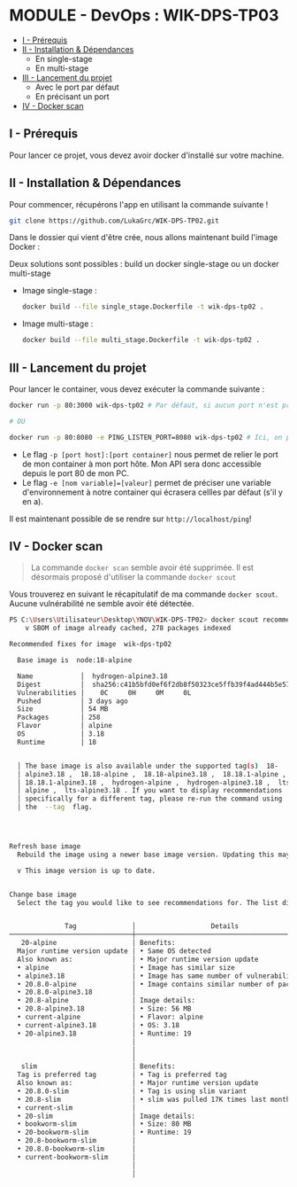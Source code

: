 # MODULE - DevOps : WIK-DPS-TP03

- [I - Prérequis](#i---prérequis)
- [II - Installation & Dépendances](#ii---installation--dépendances)
    - En single-stage
    - En multi-stage
- [III - Lancement du projet](#iii---lancement-du-projet)
    - Avec le port par défaut
    - En précisant un port
- [IV - Docker scan](#iv---docker-scan)

## I - Prérequis

Pour lancer ce projet, vous devez avoir docker d'installé sur votre machine.

## II - Installation & Dépendances

Pour commencer, récupérons l'app en utilisant la commande suivante !

```bash
git clone https://github.com/LukaGrc/WIK-DPS-TP02.git
```

Dans le dossier qui vient d'être crée, nous allons maintenant build l'image Docker :

Deux solutions sont possibles : build un docker single-stage ou un docker multi-stage

- Image single-stage :
    ```bash
    docker build --file single_stage.Dockerfile -t wik-dps-tp02 .
    ```
- Image multi-stage :
    ```bash
    docker build --file multi_stage.Dockerfile -t wik-dps-tp02 .
    ```

## III - Lancement du projet

Pour lancer le container, vous devez exécuter la commande suivante :

```bash
docker run -p 80:3000 wik-dps-tp02 # Par défaut, si aucun port n'est précisé en variable d'environnement, nous utilisons le port 3000.

# OU

docker run -p 80:8080 -e PING_LISTEN_PORT=8080 wik-dps-tp02 # Ici, on précise explicitement la variable d'environnement
```

- Le flag `-p [port host]:[port container]` nous permet de relier le port de mon container à mon port hôte. Mon API sera donc accessible depuis le port 80 de mon PC.
- Le flag `-e [nom variable]=[valeur]` permet de préciser une variable d'environnement à notre container qui écrasera cellles par défaut (s'il y en a).

Il est maintenant possible de se rendre sur `http://localhost/ping`!

## IV - Docker scan

> La commande `docker scan` semble avoir été supprimée. Il est désormais proposé d'utiliser la commande `docker scout`

Vous trouverez en suivant le récapitulatif de ma commande `docker scout`. Aucune vulnérabilité ne semble avoir été détectée.

```bash
PS C:\Users\Utilisateur\Desktop\YNOV\WIK-DPS-TP02> docker scout recommendations wik-dps-tp02
    v SBOM of image already cached, 278 packages indexed

Recommended fixes for image  wik-dps-tp02 

  Base image is  node:18-alpine 

  Name            │  hydrogen-alpine3.18 
  Digest          │  sha256:c41b5bfd0ef6f2db8f50323ce5ffb39f4ad444b5e5796c819ba4b1b799fbfdc2 
  Vulnerabilities │    0C     0H     0M     0L 
  Pushed          │ 3 days ago
  Size            │ 54 MB
  Packages        │ 258
  Flavor          │ alpine
  OS              │ 3.18
  Runtime         │ 18


  │ The base image is also available under the supported tag(s)  18- 
  │ alpine3.18 ,  18.18-alpine ,  18.18-alpine3.18 ,  18.18.1-alpine ,
  │ 18.18.1-alpine3.18 ,  hydrogen-alpine ,  hydrogen-alpine3.18 ,  lts-
  │ alpine ,  lts-alpine3.18 . If you want to display recommendations
  │ specifically for a different tag, please re-run the command using
  │ the  --tag  flag.




Refresh base image
  Rebuild the image using a newer base image version. Updating this may result in breaking changes.

  v This image version is up to date.


Change base image
  Select the tag you would like to see recommendations for. The list displays new recommended tags in descending order, where the top results are rated as most suitable.


              Tag              │                   Details                   │   Pushed    │       Vulnerabilities
───────────────────────────────┼─────────────────────────────────────────────┼─────────────┼──────────────────────────────
   20-alpine                   │ Benefits:                                   │ 2 weeks ago │    0C     0H     0M     0L
  Major runtime version update │ • Same OS detected                          │             │
  Also known as:               │ • Major runtime version update              │             │
  • alpine                     │ • Image has similar size                    │             │
  • alpine3.18                 │ • Image has same number of vulnerabilities  │             │
  • 20.8.0-alpine              │ • Image contains similar number of packages │             │
  • 20.8.0-alpine3.18          │                                             │             │
  • 20.8-alpine                │ Image details:                              │             │
  • 20.8-alpine3.18            │ • Size: 56 MB                               │             │
  • current-alpine             │ • Flavor: alpine                            │             │
  • current-alpine3.18         │ • OS: 3.18                                  │             │
  • 20-alpine3.18              │ • Runtime: 19                               │             │
                               │                                             │             │
                               │                                             │             │
                               │                                             │             │
   slim                        │ Benefits:                                   │ 3 days ago  │    0C     0H     0M    17L 
  Tag is preferred tag         │ • Tag is preferred tag                      │             │                        +17
  Also known as:               │ • Major runtime version update              │             │
  • 20.8.0-slim                │ • Tag is using slim variant                 │             │
  • 20.8-slim                  │ • slim was pulled 17K times last month      │             │
  • current-slim               │                                             │             │
  • 20-slim                    │ Image details:                              │             │
  • bookworm-slim              │ • Size: 80 MB                               │             │
  • 20-bookworm-slim           │ • Runtime: 19                               │             │
  • 20.8-bookworm-slim         │                                             │             │
  • 20.8.0-bookworm-slim       │                                             │             │
  • current-bookworm-slim      │                                             │             │
                               │                                             │             │
                               │                                             │             │
```